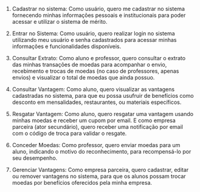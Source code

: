 1. Cadastrar no sistema: Como usuário, quero me cadastrar no sistema fornecendo minhas informações pessoais e institucionais para poder acessar e utilizar o sistema de mérito.

2. Entrar no Sistema: Como usuário, quero realizar login no sistema utilizando meu usuário e senha cadastrados para acessar minhas informações e funcionalidades disponíveis.

3. Consultar Extrato: Como aluno e professor, quero consultar o extrato das minhas transações de moedas para acompanhar o envio, recebimento e trocas de moedas (no caso de professores, apenas envios) e visualizar o total de moedas que ainda possuo.

4. Consultar Vantagem: Como aluno, quero visualizar as vantagens cadastradas no sistema, para que eu possa usufruir de benefícios como desconto em mensalidades, restaurantes, ou materiais específicos.

5. Resgatar Vantagem: Como aluno, quero resgatar uma vantagem usando minhas moedas e receber um cupom por email. E como empresa parceira (ator secundário), quero receber uma notificação por email com o código de troca para validar o resgate.

6. Conceder Moedas: Como professor, quero enviar moedas para um aluno, indicando o motivo do reconhecimento, para recompensá-lo por seu desempenho.

7. Gerenciar Vantagens: Como empresa parceira, quero cadastrar, editar ou remover vantagens no sistema, para que os alunos possam trocar moedas por benefícios oferecidos pela minha empresa.

